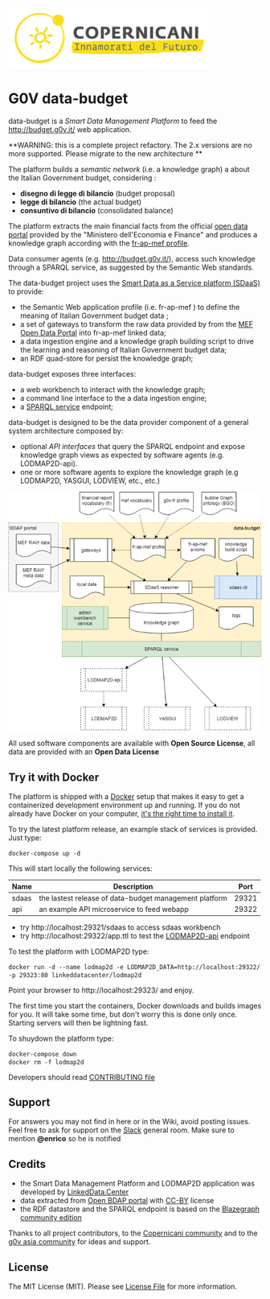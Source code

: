 ![copernicani](doc/copernicani-logo.png)

# G0V data-budget

data-budget is a *Smart Data Management Platform* to feed the http://budget.g0v.it/ web application.

**WARNING: this is a complete project refactory. The 2.x versions are no more supported. Please migrate to the new architecture **

The platform builds a *semantic network* (i.e. a knowledge graph) a about the Italian Government budget, considering :

- **disegno di legge di bilancio** (budget proposal)
- **legge di bilancio** (the actual budget)
- **consuntivo di bilancio** (consolidated balance)

The platform extracts the main financial facts from the official [open data portal](https://bdap-opendata.mef.gov.it) provided 
by the "Ministero dell'Economia e Finance" and produces a knowledge graph according with the 
[fr-ap-mef profile](fr-ap-mef/README.md).

Data consumer agents (e.g. http://budget.g0v.it/), access such knowledge through a SPARQL service, as suggested by the Semantic Web standards.

The data-budget project uses the [Smart Data as a Service platform (SDaaS)](https://github.com/linkeddatacenter/sdaas-ce) to provide:

- the Semantic Web application profile (i.e. fr-ap-mef ) to define the meaning of Italian Government budget data ;
- a set of gateways to transform the raw data provided by from the [MEF Open Data Portal](https://openbdap.mef.gov.it) into fr-ap-mef linked data;
- a data ingestion engine and a knowledge graph building script to drive the learning and reasoning of Italian Government budget data; 
- an RDF quad-store for persist the knowledge graph; 

data-budget exposes three interfaces:

- a web workbench to interact with the knowledge graph;
- a command line interface to the a data ingestion engine; 
- a [SPARQL service](https://www.w3.org/TR/sparql11-overview) endpoint; 

data-budget is designed to be the data provider component of a general system architecture composed by:

- optional *API interfaces* that query the SPARQL endpoint and expose knowledge graph views as expected by software agents (e.g. LODMAP2D-api). 
- one or more software agents to explore the knowledge graph (e.g LODMAP2D, YASGUI, LODVIEW, etc., etc.)

![architecture](doc/architecture.png)

All used software components are available with **Open Source License**, all data are provided with an **Open Data License**

## Try it with Docker

The platform is shipped with a [Docker](https://docker.com) setup that makes it easy 
to get a containerized development environment up and running. 
If you do not already have Docker on your computer, 
[it's the right time to install it](https://docs.docker.com/install/).

To try the latest platform release, an example stack of services is provided. Just type: 

```
docker-compose up -d
```

This will start locally the following services:


| Name        | Description                                                   | Port 
| ----------- | ------------------------------------------------------------- | ------- 
| sdaas       | the lastest release of data-budget management platform        | 29321    
| api         | an  example API microservice to feed webapp                   | 29322 

- try http://localhost:29321/sdaas to access sdaas workbench
- try http://localhost:29322/app.ttl to test the [LODMAP2D-api](https://github.com/linkeddatacenter/LODMAP2D-api) endpoint


To test the platform with  LODMAP2D type:

```
docker run -d --name lodmap2d -e LODMAP2D_DATA=http://localhost:29322/ -p 29323:80 linkeddatacenter/lodmap2d
```

Point your browser to http://localhost:29323/ and enjoy.

The first time you start the containers, Docker downloads and builds images for you. It will take some time, but don't worry
this is done only once. Starting servers will then be lightning fast.


To shuydown the platform type: 

```
docker-compose down
docker rm -f lodmap2d
```

Developers should read [CONTRIBUTING file](CONTRIBUTING.md)

## Support

For answers you may not find in here or in the Wiki, avoid posting issues. Feel free to ask for support on the [Slack](https://copernicani.slack.com/) general room. Make sure to mention **@enrico** so he is notified


## Credits

- the Smart Data Management Platform and LODMAP2D application was developed by [LinkedData.Center](http://LinkedData.Center/)
- data extracted from [Open BDAP portal](https://bdap-opendata.mef.gov.it/) with [CC-BY](http://creativecommons.org/licenses/by/3.0) license
- the RDF datastore and the SPARQL endpoint is based on the [Blazegraph community edition](https://www.blazegraph.com/)

Thanks to all project contributors, to the [Copernicani community](https://copernicani.it/) and to the [g0v asia community](http://g0v.asia) for ideas and support.

## License

The MIT License (MIT). Please see [License File](LICENSE) for more information.
